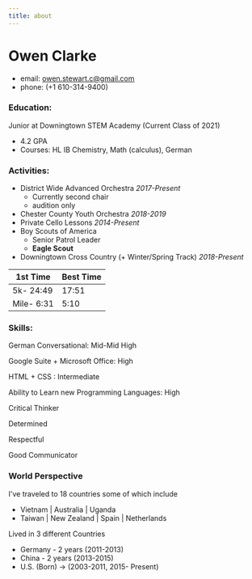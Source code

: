 ```yaml
---
title: about
---
```


# Owen Clarke
   * email: owen.stewart.c@gmail.com
   * phone: (+1 610-314-9400)

### Education:
   Junior at Downingtown STEM Academy (Current Class of 2021)  
   * 4.2 GPA
   * Courses: HL IB Chemistry, Math (calculus), German

### Activities:
* District Wide Advanced Orchestra *2017-Present*
   * Currently second chair
   * audition only
* Chester County Youth Orchestra *2018-2019*
* Private Cello Lessons *2014-Present*
* Boy Scouts of America
   * Senior Patrol Leader
   * **Eagle Scout**
* Downingtown Cross Country (+ Winter/Spring Track) *2018-Present*

1st Time | Best Time
-------- | ---------
5k- 24:49 | 17:51
Mile- 6:31 | 5:10

### Skills:

German Conversational: Mid-Mid High

Google Suite + Microsoft Office: High

HTML + CSS : Intermediate

Ability to Learn new Programming Languages: High

Critical Thinker

Determined

Respectful

Good Communicator

### World Perspective

I've traveled to 18 countries some of which include

* Vietnam | Australia | Uganda
* Taiwan | New Zealand | Spain | Netherlands

Lived in 3 different Countries
* Germany - 2 years (2011-2013)
* China - 2 years (2013-2015)
* U.S. (Born) -> (2003-2011, 2015- Present)
